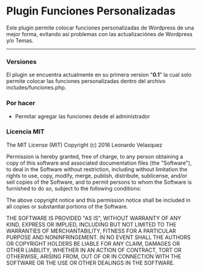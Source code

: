 Plugin Funciones Personalizadas
===================

Este plugin permite colocar funciones personalizadas de Wordpress de una mejor forma, evitando así problemas con las actualizaciónes de Wordpress y/o Temas.

----------

### Versiones
El plugin se encuentra actualmente en su primera version "**0.1**" la cual solo permite colocar las funciones personalizadas dentro del archivo includes/funciones.php.

### Por hacer
- Permitar agregar las funciones desde el administrador

### Licencia MIT
The MIT License (MIT)
Copyright (c) 2016 Leonardo Velasquez

Permission is hereby granted, free of charge, to any person obtaining a copy of this software and associated documentation files (the "Software"), to deal in the Software without restriction, including without limitation the rights to use, copy, modify, merge, publish, distribute, sublicense, and/or sell copies of the Software, and to permit persons to whom the Software is furnished to do so, subject to the following conditions:

The above copyright notice and this permission notice shall be included in all copies or substantial portions of the Software.

THE SOFTWARE IS PROVIDED "AS IS", WITHOUT WARRANTY OF ANY KIND, EXPRESS OR IMPLIED, INCLUDING BUT NOT LIMITED TO THE WARRANTIES OF MERCHANTABILITY, FITNESS FOR A PARTICULAR PURPOSE AND NONINFRINGEMENT. IN NO EVENT SHALL THE AUTHORS OR COPYRIGHT HOLDERS BE LIABLE FOR ANY CLAIM, DAMAGES OR OTHER LIABILITY, WHETHER IN AN ACTION OF CONTRACT, TORT OR OTHERWISE, ARISING FROM, OUT OF OR IN CONNECTION WITH THE SOFTWARE OR THE USE OR OTHER DEALINGS IN THE SOFTWARE.